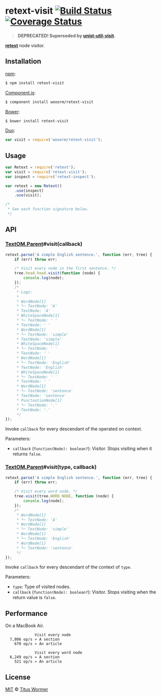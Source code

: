 # retext-visit [![Build Status](https://img.shields.io/travis/wooorm/retext-visit.svg?style=flat)](https://travis-ci.org/wooorm/retext-visit) [![Coverage Status](https://img.shields.io/coveralls/wooorm/retext-visit.svg?style=flat)](https://coveralls.io/r/wooorm/retext-visit?branch=master)

> **DEPRECATED! Superseded by [unist-util-visit](https://github.com/wooorm/unist-util-visit).**

**[retext](https://github.com/wooorm/retext)** node visitor.

## Installation

[npm](https://docs.npmjs.com/cli/install):

```bash
$ npm install retext-visit
```

[Component.js](https://github.com/componentjs/component):

```bash
$ component install wooorm/retext-visit
```

[Bower](http://bower.io/#install-packages):

```bash
$ bower install retext-visit
```

[Duo](http://duojs.org/#getting-started):

```javascript
var visit = require('wooorm/retext-visit');
```

## Usage

```javascript
var Retext = require('retext');
var visit = require('retext-visit');
var inspect = require('retext-inspect');

var retext = new Retext()
    .use(inspect)
    .use(visit);

/*
 * See each function signature below.
 */
```

## API

### [TextOM.Parent](https://github.com/wooorm/textom#textomparent-nlcstparent)#visit(callback)

```javascript
retext.parse('A simple English sentence.', function (err, tree) {
    if (err) throw err;

    /* Visit every node in the first sentence. */
    tree.head.head.visit(function (node) {
        console.log(node);
    });
    /*
     * Logs:
     *
     * WordNode[1]
     * └─ TextNode: 'A'
     * TextNode: 'A'
     * WhiteSpaceNode[1]
     * └─ TextNode: ' '
     * TextNode: ' '
     * WordNode[1]
     * └─ TextNode: 'simple'
     * TextNode: 'simple'
     * WhiteSpaceNode[1]
     * └─ TextNode: ' '
     * TextNode: ' '
     * WordNode[1]
     * └─ TextNode: 'English'
     * TextNode: 'English'
     * WhiteSpaceNode[1]
     * └─ TextNode: ' '
     * TextNode: ' '
     * WordNode[1]
     * └─ TextNode: 'sentence'
     * TextNode: 'sentence'
     * PunctuationNode[1]
     * └─ TextNode: '.'
     * TextNode: '.'
     */
});
```

Invoke `callback` for every descendant of the operated on context.

Parameters:

- `callback` (`function(Node): boolean?`): Visitor. Stops visiting when it returns `false`.

### [TextOM.Parent](https://github.com/wooorm/textom#textomparent-nlcstparent)#visit(type, callback)

```javascript
retext.parse('A simple English sentence.', function (err, tree) {
    if (err) throw err;

    /* Visit every word node. */
    tree.visit(tree.WORD_NODE, function (node) {
        console.log(node);
    });
    /*
     * WordNode[1]
     * └─ TextNode: 'A'
     * WordNode[1]
     * └─ TextNode: 'simple'
     * WordNode[1]
     * └─ TextNode: 'English'
     * WordNode[1]
     * └─ TextNode: 'sentence'
     */
});
```

Invoke `callback` for every descendant of the context of `type`.

Parameters:

- `type`: Type of visited nodes.
- `callback` (`function(Node): boolean?`): Visitor. Stops visiting when the return value is `false`.

## Performance

On a MacBook Air.

```text
             Visit every node
  7,806 op/s » A section
    670 op/s » An article

             Visit every word node
  6,249 op/s » A section
    521 op/s » An article
```

## License

[MIT](LICENSE) © [Titus Wormer](http://wooorm.com)
